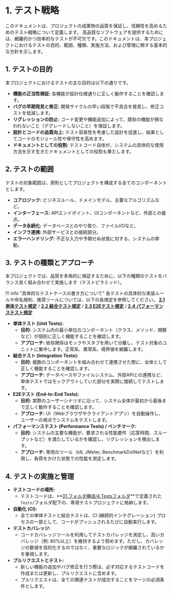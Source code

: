 # 1. テスト戦略

このドキュメントは、プロジェクトの成果物の品質を保証し、信頼性を高めるためのテスト戦略について定義します。
高品質なソフトウェアを提供するためには、網羅的かつ効率的なテストが不可欠です。このドキュメントは、本プロジェクトにおけるテストの目的、範囲、種類、実施方法、および管理に関する基本的な方針を示します。

## 1. テストの目的

本プロジェクトにおけるテストの主な目的は以下の通りです。

- **機能の正当性検証:** 各機能が設計仕様通りに正しく動作することを確認します。
- **バグの早期発見と修正:** 開発サイクルの早い段階で不具合を発見し、修正コストを低減します。
- **リグレッションの防止:** コード変更や機能追加によって、既存の機能が損なわれないこと（デグレードしないこと）を保証します。
- **設計とコードの品質向上:** テスト容易性を考慮した設計を促進し、結果としてコードのモジュール性や保守性を高めます。
- **ドキュメントとしての役割:** テストコード自体が、システムの具体的な使用方法を示す生きたドキュメントとしての役割も果たします。

## 2. テストの範囲

テストの対象範囲は、原則としてプロジェクトを構成する全てのコンポーネントとします。

- **コアロジック:** ビジネスルール、ドメインモデル、主要なアルゴリズムなど。
- **インターフェース:** APIエンドポイント、UIコンポーネントなど、外部との接点。
- **データ永続化:** データベースとのやり取り、ファイルI/Oなど。
- **インフラ連携:** 外部サービスとの接続部分。
- **エラーハンドリング:** 不正な入力や予期せぬ状態に対する、システムの挙動。

## 3. テストの種類とアプローチ

本プロジェクトでは、品質を多角的に保証するために、以下の種類のテストをバランス良く組み合わせて実施します（テストピラミッド）。

!!! info "具体的なテストケースの書き方について"
各テストの具体的な実装ルールや命名規則、推奨ツールについては、以下の各規定を参照してください。
**[2.1 単体テスト規定](./02_01_単体テスト規定.md)** /
**[2.2 結合テスト規定](./02_02_結合テスト規定.md)** /
**[2.3 E2Eテスト規定](./02_03_E2Eテスト規定.md)** /
**[2.4 パフォーマンステスト規定](./02_04_パフォーマンステスト規定.md)**

- **単体テスト (Unit Tests):**
    - **目的:** システム内の最小単位のコンポーネント（クラス、メソッド、関数など）が個別に正しく機能することを確認します。
    - **アプローチ:** 依存関係はモックやスタブを用いて分離し、テスト対象のユニットに集中します。正常系、異常系、境界値を網羅します。
- **結合テスト (Integration Tests):**
    - **目的:** 複数のコンポーネントを組み合わせて連携させた際に、全体として正しく機能することを確認します。
    - **アプローチ:** データベースやファイルシステム、外部APIとの連携など、単体テストではモックアウトしていた部分を実際に接続してテストします。
- **E2Eテスト (End-to-End Tests):**
    - **目的:** 実際のユーザーシナリオに沿って、システム全体が最初から最後まで正しく動作することを確認します。
    - **アプローチ:** UI（Webブラウザやクライアントアプリ）を自動操作し、ユーザーの視点でシステムをテストします。
- **パフォーマンステスト (Performance Tests) / ベンチマーク:**
    - **目的:** システムの主要な機能が、要求される性能要件（応答時間、スループットなど）を満たしているかを確認し、リグレッションを検出します。
    - **アプローチ:** 専用のツール（k6, JMeter, BenchmarkDotNetなど）を利用し、負荷をかけた状態での性能を測定します。

## 4. テストの実施と管理

- **テストコードの場所:**
    - テストコードは、**[01.フォルダ構成/4.Testsフォルダ](../01_フォルダ構成/04_Testsフォルダ.md)**で定義された`Tests/`フォルダ配下の、専用テストプロジェクトに格納します。
- **自動化 (CI):**
    - 全ての単体テストと結合テストは、CI (継続的インテグレーション) プロセスの一部として、コードがプッシュされるたびに自動実行します。
- **テストカバレッジ:**
    - コードカバレッジツールを利用してテストカバレッジを測定し、高いカバレッジ（例: 80%以上）を維持するよう努めます。ただし、カバレッジの数値を目的化するのではなく、重要なロジックが網羅されているかを重視します。
- **プルリクエストとテスト:**
    - 新しい機能の追加やバグ修正を行う際は、必ず対応するテストコードを作成または更新し、プルリクエストに含めます。
    - プルリクエストは、全ての関連テストが成功することをマージの必須条件とします。
